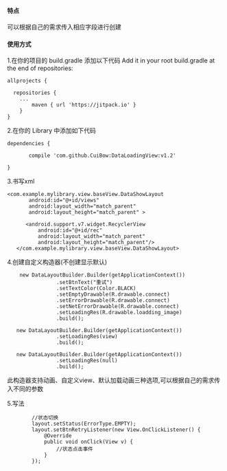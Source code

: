 #### 特点 

可以根据自己的需求传入相应字段进行创建

#### 使用方式
    
1.在你的项目的 build.gradle 添加以下代码 Add it in your root build.gradle at the end of repositories:
```
allprojects {

  repositories {
  	...
	  	maven { url 'https://jitpack.io' }
    }
} 
```

 
2.在你的 Library 中添加如下代码

``` 
dependencies { 

	   compile 'com.github.CuiBow:DataLoadingView:v1.2'
     
} 
```

3.书写xml
``` 
<com.example.mylibrary.view.baseView.DataShowLayout
       android:id="@+id/views"
       android:layout_width="match_parent"
       android:layout_height="match_parent" >

      <android.support.v7.widget.RecyclerView
          android:id="@+id/rec"
          android:layout_width="match_parent"
          android:layout_height="match_parent"/>
   </com.example.mylibrary.view.baseView.DataShowLayout> 
   ```
   
4.创建自定义构造器(不创建显示默认)
```
    new DataLayoutBuilder.Builder(getApplicationContext())
                .setBtnText("重试")
                .setTextColor(Color.BLACK)
                .setEmptyDrawable(R.drawable.connect)
                .setErrorDrawable(R.drawable.connect)
                .setNetErrorDrawable(R.drawable.connect)
                .setLoadingRes(R.drawable.loadding_image)
                .build(); 
	
   new DataLayoutBuilder.Builder(getApplicationContext())
                .setLoadingRes(view)
                .build(); 
		
   new DataLayoutBuilder.Builder(getApplicationContext())
                .setLoadingRes(null)
                .build(); 
```
  此构造器支持动画、自定义view、默认加载动画三种选项,可以根据自己的需求传入不同的参数
   
5.写法
``` 
        //状态切换
        layout.setStatus(ErrorType.EMPTY);
        layout.setBtnRetryListener(new View.OnClickListener() {
            @Override
            public void onClick(View v) {
                //状态点击事件
            }
        });  
```                       
    



